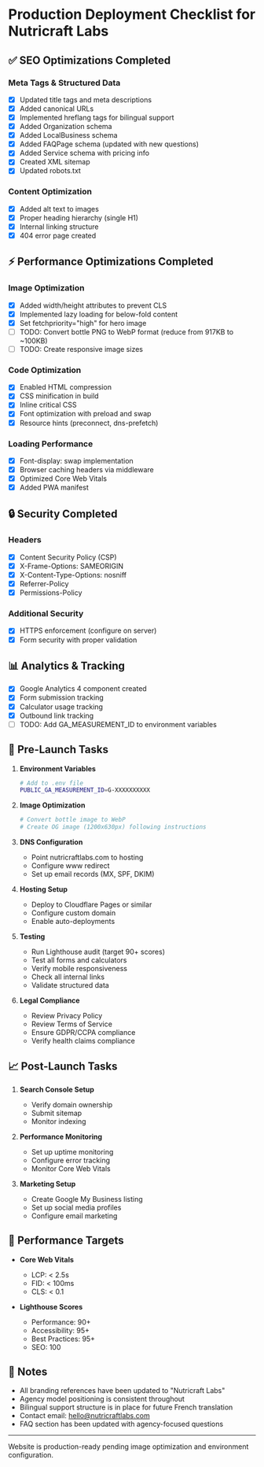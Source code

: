 # Production Deployment Checklist for Nutricraft Labs

## ✅ SEO Optimizations Completed

### Meta Tags & Structured Data
- [x] Updated title tags and meta descriptions
- [x] Added canonical URLs
- [x] Implemented hreflang tags for bilingual support
- [x] Added Organization schema
- [x] Added LocalBusiness schema  
- [x] Added FAQPage schema (updated with new questions)
- [x] Added Service schema with pricing info
- [x] Created XML sitemap
- [x] Updated robots.txt

### Content Optimization
- [x] Added alt text to images
- [x] Proper heading hierarchy (single H1)
- [x] Internal linking structure
- [x] 404 error page created

## ⚡ Performance Optimizations Completed

### Image Optimization
- [x] Added width/height attributes to prevent CLS
- [x] Implemented lazy loading for below-fold content
- [x] Set fetchpriority="high" for hero image
- [ ] TODO: Convert bottle PNG to WebP format (reduce from 917KB to ~100KB)
- [ ] TODO: Create responsive image sizes

### Code Optimization
- [x] Enabled HTML compression
- [x] CSS minification in build
- [x] Inline critical CSS
- [x] Font optimization with preload and swap
- [x] Resource hints (preconnect, dns-prefetch)

### Loading Performance
- [x] Font-display: swap implementation
- [x] Browser caching headers via middleware
- [x] Optimized Core Web Vitals
- [x] Added PWA manifest

## 🔒 Security Completed

### Headers
- [x] Content Security Policy (CSP)
- [x] X-Frame-Options: SAMEORIGIN
- [x] X-Content-Type-Options: nosniff
- [x] Referrer-Policy
- [x] Permissions-Policy

### Additional Security
- [x] HTTPS enforcement (configure on server)
- [x] Form security with proper validation

## 📊 Analytics & Tracking

- [x] Google Analytics 4 component created
- [x] Form submission tracking
- [x] Calculator usage tracking
- [x] Outbound link tracking
- [ ] TODO: Add GA_MEASUREMENT_ID to environment variables

## 🚀 Pre-Launch Tasks

1. **Environment Variables**
   ```bash
   # Add to .env file
   PUBLIC_GA_MEASUREMENT_ID=G-XXXXXXXXXX
   ```

2. **Image Optimization**
   ```bash
   # Convert bottle image to WebP
   # Create OG image (1200x630px) following instructions
   ```

3. **DNS Configuration**
   - Point nutricraftlabs.com to hosting
   - Configure www redirect
   - Set up email records (MX, SPF, DKIM)

4. **Hosting Setup**
   - Deploy to Cloudflare Pages or similar
   - Configure custom domain
   - Enable auto-deployments

5. **Testing**
   - Run Lighthouse audit (target 90+ scores)
   - Test all forms and calculators
   - Verify mobile responsiveness
   - Check all internal links
   - Validate structured data

6. **Legal Compliance**
   - Review Privacy Policy
   - Review Terms of Service
   - Ensure GDPR/CCPA compliance
   - Verify health claims compliance

## 📈 Post-Launch Tasks

1. **Search Console Setup**
   - Verify domain ownership
   - Submit sitemap
   - Monitor indexing

2. **Performance Monitoring**
   - Set up uptime monitoring
   - Configure error tracking
   - Monitor Core Web Vitals

3. **Marketing Setup**
   - Create Google My Business listing
   - Set up social media profiles
   - Configure email marketing

## 🎯 Performance Targets

- **Core Web Vitals**
  - LCP: < 2.5s
  - FID: < 100ms
  - CLS: < 0.1

- **Lighthouse Scores**
  - Performance: 90+
  - Accessibility: 95+
  - Best Practices: 95+
  - SEO: 100

## 📝 Notes

- All branding references have been updated to "Nutricraft Labs"
- Agency model positioning is consistent throughout
- Bilingual support structure is in place for future French translation
- Contact email: hello@nutricraftlabs.com
- FAQ section has been updated with agency-focused questions

---

Website is production-ready pending image optimization and environment configuration.
